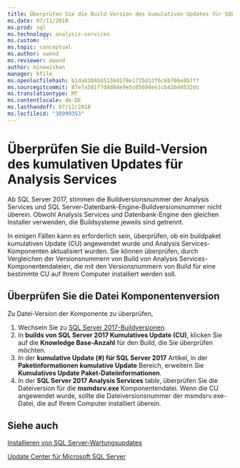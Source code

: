 ```yaml
---
title: Überprüfen Sie die Build-Version des kumulativen Updates für SQL Server Analysis Services | Microsoft-Dokumentation
ms.date: 07/11/2018
ms.prod: sql
ms.technology: analysis-services
ms.custom: ''
ms.topic: conceptual
ms.author: owend
ms.reviewer: owend
author: minewiskan
manager: kfile
ms.openlocfilehash: b1da8384bb51360178e1735d13f6c6b706e8b7ff
ms.sourcegitcommit: 87efa581f7d4d84e9e5c05690ee1cb43bd4532dc
ms.translationtype: MT
ms.contentlocale: de-DE
ms.lasthandoff: 07/12/2018
ms.locfileid: "38999353"
---
```

# <a name="verify-analysis-services-cumulative-update-build-version"></a>Überprüfen Sie die Build-Version des kumulativen Updates für Analysis Services

Ab SQL Server 2017, stimmen die Buildversionsnummer der Analysis Services und SQL Server-Datenbank-Engine-Buildversionsnummer nicht überein. Obwohl Analysis Services und Datenbank-Engine den gleichen Installer verwenden, die Buildsysteme jeweils sind getrennt.

 In einigen Fällen kann es erforderlich sein, überprüfen, ob ein buildpaket kumulativen Update (CU) angewendet wurde und Analysis Services-Komponenten aktualisiert wurden. Sie können überprüfen, durch Vergleichen der Versionsnummern von Build von Analysis Services-Komponentendateien, die mit den Versionsnummern von Build für eine bestimmte CU auf Ihrem Computer installiert werden soll.

## <a name="verify-component-file-version"></a>Überprüfen Sie die Datei Komponentenversion

Zu Datei-Version der Komponente zu überprüfen, 

1. Wechseln Sie zu [SQL Server 2017-Buildversionen](https://support.microsoft.com/help/4047329). 
2. In **builds von SQL Server 2017 Kumulatives Update (CU)**, klicken Sie auf die **Knowledge Base-Anzahl** für den Build, die Sie überprüfen möchten.
3. In der **kumulative Update (#) für SQL Server 2017** Artikel, in der **Paketinformationen kumulative Update** Bereich, erweitern Sie **Kumulatives Update Paket-Dateiinformationen**.
4. In der **SQL Server 2017 Analysis Services** table, überprüfen Sie die Dateiversion für die **msmdsrv.exe** Komponentendatei. Wenn die CU angewendet wurde, sollte die Dateiversionsnummer der msmdsrv.exe-Datei, die auf Ihrem Computer installiert überein.

## <a name="see-also"></a>Siehe auch  

[Installieren von SQL Server-Wartungsupdates](../../database-engine/install-windows/install-sql-server-servicing-updates.md)  

[Update Center für Microsoft SQL Server](https://msdn.microsoft.com/library/ff803383.aspx)
  
  
